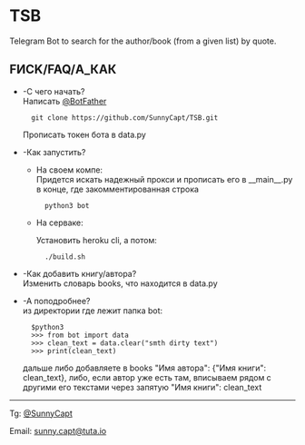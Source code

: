 TSB 
=========
Telegram Bot to search for the author/book (from a given list) by quote.

FИCK/FAQ/А_КАК
-------------
* -С чего начать?
        <br> Написать [@BotFather](https://telegram.me/BotFather)
        
        git clone https://github.com/SunnyCapt/TSB.git
    Прописать токен бота в data.py
* -Как запустить?
    * На своем компе:
         <br> Придется искать надежный прокси и прописать его в \_\_main__.py 
         в конце, где закомментированная строка
          
            python3 bot
    * На серваке:
        
        Установить heroku cli, а потом:
           
            ./build.sh
            
* -Как добавить книгу/автора?
<br>Изменить словарь books, что находится в data.py
* -А поподробнее? 
   <br>из директории где лежит папка bot:
        
        $python3
        >>> from bot import data
        >>> clean_text = data.clear("smth dirty text")
        >>> print(clean_text)
        
   дальше либо добавляете в books "Имя автора": {"Имя книги": clean_text}, 
   либо, если автор уже есть там, вписываем рядом с другими его текстами
   через запятую "Имя книги": clean_text          
            




---
Tg: [@SunnyCapt](https://telegram.me/SunnyCapt)

Email: sunny.capt@tuta.io 

